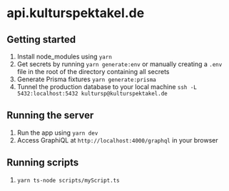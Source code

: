 # api.kulturspektakel.de

## Getting started
1. Install node_modules using `yarn`
1. Get secrets by running `yarn generate:env` or manually creating a `.env` file in the root of the directory containing all secrets
1. Generate Prisma fixtures `yarn generate:prisma`
1. Tunnel the production database to your local machine `ssh -L 5432:localhost:5432 kultursp@kulturspektakel.de`

## Running the server
1. Run the app using `yarn dev`
1. Access GraphiQL at `http://localhost:4000/graphql` in your browser

## Running scripts
1. `yarn ts-node scripts/myScript.ts`
